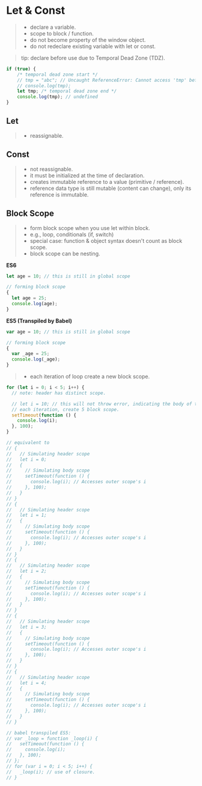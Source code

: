 # Let & Const

> - declare a variable.
> - scope to block / function.
> - do not become property of the window object.
> - do not redeclare existing variable with let or const.

> tip: declare before use due to Temporal Dead Zone (TDZ).

```js
if (true) {
    /* temporal dead zone start */
    // tmp = "abc"; // Uncaught ReferenceError: Cannot access 'tmp' before initialization
    // console.log(tmp);
    let tmp; /* temporal dead zone end */
    console.log(tmp); // undefined
}
```

## Let

> - reassignable.

## Const

> - not reassignable.
> - it must be initialized at the time of declaration. 
> - creates immutable reference to a value (primitive / reference).
> - reference data type is still mutable (content can change), only its reference is immutable.

## Block Scope

> - form block scope when you use let within block.
> - e.g., loop, conditionals (if, switch)
> - special case: function & object syntax doesn't count as block scope.
> - block scope can be nesting.

**ES6**
```js
let age = 10; // this is still in global scope

// forming block scope
{
  let age = 25;
  console.log(age);
}

```
**ES5 (Transpiled by Babel)**

```js
var age = 10; // this is still in global scope

// forming block scope
{
  var _age = 25;
  console.log(_age);
}
```


> - each iteration of loop create a new block scope.

```js
for (let i = 0; i < 5; i++) {
  // note: header has distinct scope.

  // let i = 10; // this will not throw error, indicating the body of the loop creates its own scope.
  // each iteration, create 5 block scope.
  setTimeout(function () {
    console.log(i);
  }, 100);
}

// equivalent to
// {
//   // Simulating header scope
//   let i = 0;
//   {
//     // Simulating body scope
//     setTimeout(function () {
//       console.log(i); // Accesses outer scope's i
//     }, 100);
//   }
// }
// {
//   // Simulating header scope
//   let i = 1;
//   {
//     // Simulating body scope
//     setTimeout(function () {
//       console.log(i); // Accesses outer scope's i
//     }, 100);
//   }
// }
// {
//   // Simulating header scope
//   let i = 2;
//   {
//     // Simulating body scope
//     setTimeout(function () {
//       console.log(i); // Accesses outer scope's i
//     }, 100);
//   }
// }
// {
//   // Simulating header scope
//   let i = 3;
//   {
//     // Simulating body scope
//     setTimeout(function () {
//       console.log(i); // Accesses outer scope's i
//     }, 100);
//   }
// }
// {
//   // Simulating header scope
//   let i = 4;
//   {
//     // Simulating body scope
//     setTimeout(function () {
//       console.log(i); // Accesses outer scope's i
//     }, 100);
//   }
// }

// babel transpiled ES5:
// var _loop = function _loop(i) {
//   setTimeout(function () {
//     console.log(i);
//   }, 100);
// };
// for (var i = 0; i < 5; i++) {
//   _loop(i); // use of closure.
// }
```